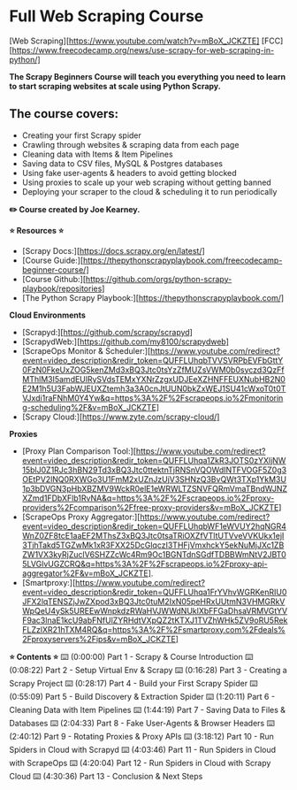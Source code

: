 # Full Web Scraping Course

[Web Scraping][https://www.youtube.com/watch?v=mBoX_JCKZTE]
[FCC][https://www.freecodecamp.org/news/use-scrapy-for-web-scraping-in-python/]

**The Scrapy Beginners Course will teach you everything you need to learn to start scraping websites at scale using Python Scrapy.**

## The course covers:

- Creating your first Scrapy spider
- Crawling through websites & scraping data from each page
- Cleaning data with Items & Item Pipelines
- Saving data to CSV files, MySQL & Postgres databases
- Using fake user-agents & headers to avoid getting blocked
- Using proxies to scale up your web scraping without getting banned
- Deploying your scraper to the cloud & scheduling it to run periodically

**✏️ Course created by Joe Kearney.**

**⭐️ Resources ⭐️**

- [Scrapy Docs:][https://docs.scrapy.org/en/latest/]
- [Course Guide:][https://thepythonscrapyplaybook.com/freecodecamp-beginner-course/]
- [Course Github:][https://github.com/orgs/python-scrapy-playbook/repositories]
- [The Python Scrapy Playbook:][https://thepythonscrapyplaybook.com/]

**Cloud Environments**

- [Scrapyd:][https://github.com/scrapy/scrapyd]
- [ScrapydWeb:][https://github.com/my8100/scrapydweb]
- [ScrapeOps Monitor & Scheduler:][https://www.youtube.com/redirect?event=video_description&redir_token=QUFFLUhqbTVVSVRPbEVFbGttY0FzN0FkeUxZOG5kenZMd3xBQ3Jtc0tsYzZfMUZsVWM0b0syczd3QzFfMThlM3I5amdEUlRySVdsTEMxYXNrZzgxUDJEeXZHNFFEUXNubHB2N0E2M1h5U3FabWJEUXZtemh3a3A0cnJtUUN0bkZxWEJ1SU41cWxoT0t0TVJxdi1raFNhM0Y4Yw&q=https%3A%2F%2Fscrapeops.io%2Fmonitoring-scheduling%2F&v=mBoX_JCKZTE]
- [Scrapy Cloud:][https://www.zyte.com/scrapy-cloud/]

**Proxies**

- [Proxy Plan Comparison Tool:][https://www.youtube.com/redirect?event=video_description&redir_token=QUFFLUhqa1ZkR3JOTS0zYXljNW15blJ0Z1RJc3hBN29Td3xBQ3Jtc0ttektnTjRNSnVQOWdINTFVOGF5Z0g3OEtPV2lNQ0RXWGo3U1FmM2xUZnJzUjV3SHNzQ3BvQWt3TXp1YkM3U1p3bDVGN3pHbXBZMV9WckR0elE1eWRWLTZSNVFQRmVmaTBndWJNZXZmd1FDbXFlb1RvNA&q=https%3A%2F%2Fscrapeops.io%2Fproxy-providers%2Fcomparison%2Ffree-proxy-providers&v=mBoX_JCKZTE]
- [ScrapeOps Proxy Aggregator:][https://www.youtube.com/redirect?event=video_description&redir_token=QUFFLUhqbWF1eWVUY2hqNGR4WnZ0ZF8tcE1aaEF2MThsZ3xBQ3Jtc0tsaTRiOXZfVTltUTVveVVKUkx1ejI3TjhTakd5TGZwMk1xR3FXX25DcGlqczI3THFjVmxhckY5ekNuMjJXc1ZBZW1VX3kyRjZuclV6SHZZcWc4Rm9Oc1BGNTdnSGdfTDBBWmNtV2JBT05LVGlvUGZCRQ&q=https%3A%2F%2Fscrapeops.io%2Fproxy-api-aggregator%2F&v=mBoX_JCKZTE].
- [Smartproxy:][https://www.youtube.com/redirect?event=video_description&redir_token=QUFFLUhqa1FrYVhvWGRKenRIU0JFX2lqTENSZjJwZXpod3xBQ3Jtc0tuM2IxN05peHRxUUtmN3VHMGRkVWpQeU4ySk5UREEwWnpkdzRWaHVJWWdNUklXbFFGaDhsaVRMVGtYVF9ac3lnaE1kcU9abFNfUlZYRHdtVXpQZ2tKTXJ1TVZhWHk5ZV9oRU5RekFLZzlXR21hTXM4RQ&q=https%3A%2F%2Fsmartproxy.com%2Fdeals%2Fproxyservers%2Fips&v=mBoX_JCKZTE]

**⭐️ Contents ⭐️**
⌨️ (0:00:00) Part 1 - Scrapy & Course Introduction
⌨️ (0:08:22) Part 2 - Setup Virtual Env & Scrapy
⌨️ (0:16:28) Part 3 - Creating a Scrapy Project
⌨️ (0:28:17) Part 4 - Build your First Scrapy Spider
⌨️ (0:55:09) Part 5 - Build Discovery & Extraction Spider
⌨️ (1:20:11) Part 6 - Cleaning Data with Item Pipelines
⌨️ (1:44:19) Part 7 - Saving Data to Files & Databases
⌨️ (2:04:33) Part 8 - Fake User-Agents & Browser Headers
⌨️ (2:40:12) Part 9 - Rotating Proxies & Proxy APIs
⌨️ (3:18:12) Part 10 - Run Spiders in Cloud with Scrapyd
⌨️ (4:03:46) Part 11 - Run Spiders in Cloud with ScrapeOps
⌨️ (4:20:04) Part 12 - Run Spiders in Cloud with Scrapy Cloud
⌨️ (4:30:36) Part 13 - Conclusion & Next Steps
